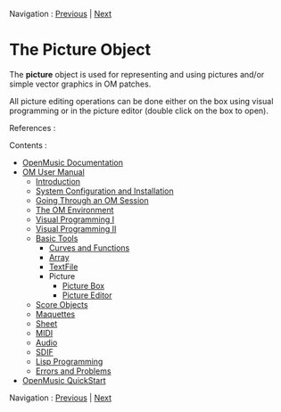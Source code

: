 Navigation : [Previous](TextFileEnvironment "page
précédente\(Outer Environment\)") | [Next](PictureBox "page
suivante\(Picture Box\)")

# The Picture Object

The  **picture** object is used for representing and using pictures and/or
simple vector graphics in OM patches.

All picture editing operations can be done either on the box using visual
programming or in the picture editor (double click on the box to open).

References :

Contents :

  * [OpenMusic Documentation](OM-Documentation)
  * [OM User Manual](OM-User-Manual)
    * [Introduction](00-Contents)
    * [System Configuration and Installation](Installation)
    * [Going Through an OM Session](Goingthrough)
    * [The OM Environment](Environment)
    * [Visual Programming I](BasicVisualProgramming)
    * [Visual Programming II](AdvancedVisualProgramming)
    * [Basic Tools](BasicObjects)
      * [Curves and Functions](CurvesAndFunctions)
      * [Array](ClassArray)
      * [TextFile](textfile)
      * Picture
        * [Picture Box](PictureBox)
        * [Picture Editor](PictureEditor)
    * [Score Objects](ScoreObjects)
    * [Maquettes](Maquettes)
    * [Sheet](Sheet)
    * [MIDI](MIDI)
    * [Audio](Audio)
    * [SDIF](SDIF)
    * [Lisp Programming](Lisp)
    * [Errors and Problems](errors)
  * [OpenMusic QuickStart](QuickStart-Chapters)

Navigation : [Previous](TextFileEnvironment "page
précédente\(Outer Environment\)") | [Next](PictureBox "page
suivante\(Picture Box\)")

